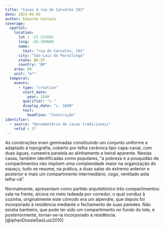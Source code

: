 ```yaml
---
title: "Casas à rua do Carvalho 193"
date: 2024-05-02
author: Eduarda Santana
coverage:
  spatial:
    location:
      lat : -23.221091
      long: -45.309668
      name: 
        text: "rua do Carvalho, 193"
      city: "São Luiz do Paraitinga"
      state: BR-SP
      country: "BR"
    area: 60 
    unit: "m²"
  temporal:
    events:
      - type: "creation"
        start_date:
          year: 1840
        qualifier: "c."
        display_date: "c. 1840"
        text:
          headline: "Construção"
identifier:
  - source: "Documentário de casas tradicionais"
    refid : 37
---
```


As construções eram geminadas constituindo um conjunto uniforme e adaptado à topografia, coberto por telha cerâmica tipo capa-canal, com duas águas, cumeeira paralela ao alinhamento e beiral aparente. Nestas casas, também identificadas como populares, “a pobreza e a pouquidão de compartimentos não impõem uma complexidade maior na organização do espaço, tudo se resume, na prática, a duas salas do extremo anterior e posterior e mais um compartimento intermediário, cego, ventilado pela telha-vã”. 

Normalmente, apresentam como partido arquitetônico três compartimentos: sala na frente; alcova no meio ladeada por corredor, o qual conduz à cozinha, originalmente este cômodo era um alpendre, que depois foi incorporado à residência mediante o fechamento de suas paredes. Não existia banheiro, que pode ter sido um compartimento no fundo do lote, e posteriormente, tornar-se-ia incorporado à residência. [@iphanDossieSaoLuiz2010]
